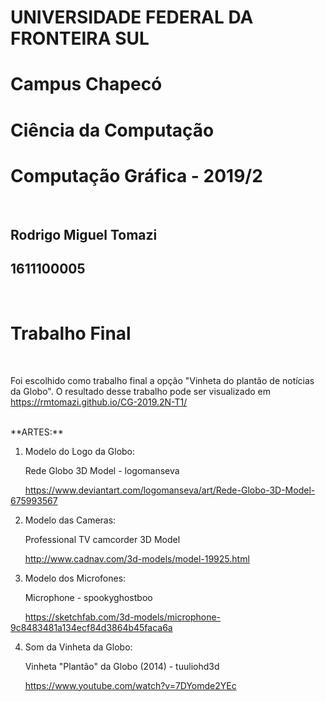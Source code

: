 # UNIVERSIDADE FEDERAL DA FRONTEIRA SUL
# Campus Chapecó
# Ciência da Computação
# Computação Gráfica - 2019/2

<br>

## Rodrigo Miguel Tomazi
## 1611100005

<br>

# Trabalho Final

<br>

Foi escolhido como trabalho final a opção "Vinheta do plantão de notícias da Globo".
O resultado desse trabalho pode ser visualizado em https://rmtomazi.github.io/CG-2019.2N-T1/

<br>
**ARTES:**

1. Modelo do Logo da Globo:

&nbsp;&nbsp;&nbsp;&nbsp;&nbsp;&nbsp;Rede Globo 3D Model - logomanseva

&nbsp;&nbsp;&nbsp;&nbsp;&nbsp;&nbsp;https://www.deviantart.com/logomanseva/art/Rede-Globo-3D-Model-675993567

2. Modelo das Cameras:

&nbsp;&nbsp;&nbsp;&nbsp;&nbsp;&nbsp;Professional TV camcorder 3D Model

&nbsp;&nbsp;&nbsp;&nbsp;&nbsp;&nbsp;http://www.cadnav.com/3d-models/model-19925.html

3. Modelo dos Microfones:

&nbsp;&nbsp;&nbsp;&nbsp;&nbsp;&nbsp;Microphone - spookyghostboo

&nbsp;&nbsp;&nbsp;&nbsp;&nbsp;&nbsp;https://sketchfab.com/3d-models/microphone-9c8483481a134ecf84d3864b45faca6a

4. Som da Vinheta da Globo:

&nbsp;&nbsp;&nbsp;&nbsp;&nbsp;&nbsp;Vinheta "Plantão" da Globo (2014) - tuuliohd3d

&nbsp;&nbsp;&nbsp;&nbsp;&nbsp;&nbsp;https://www.youtube.com/watch?v=7DYomde2YEc
